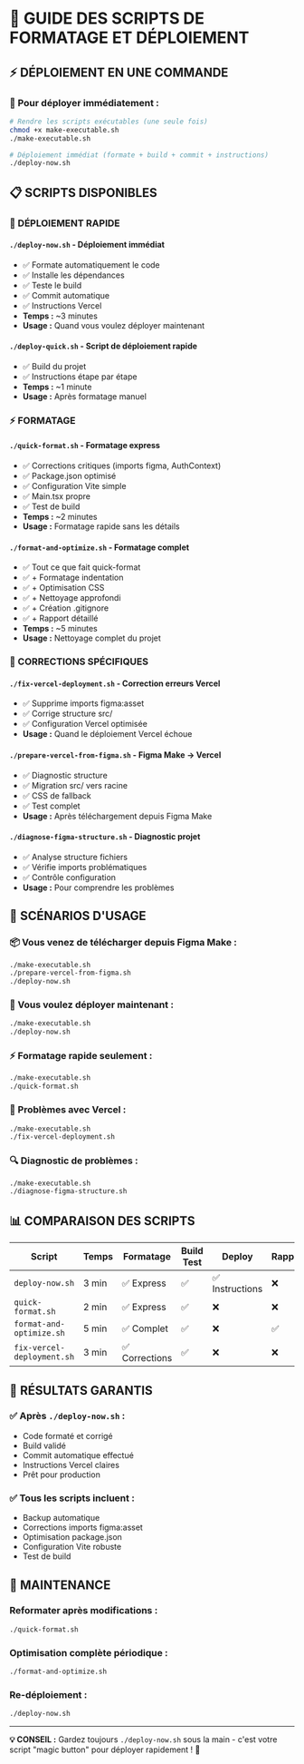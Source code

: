 # 🚀 GUIDE DES SCRIPTS DE FORMATAGE ET DÉPLOIEMENT

## ⚡ **DÉPLOIEMENT EN UNE COMMANDE**

### **🎯 Pour déployer immédiatement :**
```bash
# Rendre les scripts exécutables (une seule fois)
chmod +x make-executable.sh
./make-executable.sh

# Déploiement immédiat (formate + build + commit + instructions)
./deploy-now.sh
```

## 📋 **SCRIPTS DISPONIBLES**

### **🚀 DÉPLOIEMENT RAPIDE**

#### **`./deploy-now.sh` - Déploiement immédiat**
- ✅ Formate automatiquement le code
- ✅ Installe les dépendances
- ✅ Teste le build
- ✅ Commit automatique
- ✅ Instructions Vercel
- **Temps :** ~3 minutes
- **Usage :** Quand vous voulez déployer maintenant

#### **`./deploy-quick.sh` - Script de déploiement rapide**
- ✅ Build du projet
- ✅ Instructions étape par étape
- **Temps :** ~1 minute
- **Usage :** Après formatage manuel

### **⚡ FORMATAGE**

#### **`./quick-format.sh` - Formatage express**
- ✅ Corrections critiques (imports figma, AuthContext)
- ✅ Package.json optimisé
- ✅ Configuration Vite simple
- ✅ Main.tsx propre
- ✅ Test de build
- **Temps :** ~2 minutes
- **Usage :** Formatage rapide sans les détails

#### **`./format-and-optimize.sh` - Formatage complet**
- ✅ Tout ce que fait quick-format
- ✅ + Formatage indentation
- ✅ + Optimisation CSS
- ✅ + Nettoyage approfondi
- ✅ + Création .gitignore
- ✅ + Rapport détaillé
- **Temps :** ~5 minutes
- **Usage :** Nettoyage complet du projet

### **🔧 CORRECTIONS SPÉCIFIQUES**

#### **`./fix-vercel-deployment.sh` - Correction erreurs Vercel**
- ✅ Supprime imports figma:asset
- ✅ Corrige structure src/
- ✅ Configuration Vercel optimisée
- **Usage :** Quand le déploiement Vercel échoue

#### **`./prepare-vercel-from-figma.sh` - Figma Make → Vercel**
- ✅ Diagnostic structure
- ✅ Migration src/ vers racine
- ✅ CSS de fallback
- ✅ Test complet
- **Usage :** Après téléchargement depuis Figma Make

#### **`./diagnose-figma-structure.sh` - Diagnostic projet**
- ✅ Analyse structure fichiers
- ✅ Vérifie imports problématiques
- ✅ Contrôle configuration
- **Usage :** Pour comprendre les problèmes

## 🎯 **SCÉNARIOS D'USAGE**

### **📦 Vous venez de télécharger depuis Figma Make :**
```bash
./make-executable.sh
./prepare-vercel-from-figma.sh
./deploy-now.sh
```

### **🚀 Vous voulez déployer maintenant :**
```bash
./make-executable.sh
./deploy-now.sh
```

### **⚡ Formatage rapide seulement :**
```bash
./make-executable.sh
./quick-format.sh
```

### **🔧 Problèmes avec Vercel :**
```bash
./make-executable.sh
./fix-vercel-deployment.sh
```

### **🔍 Diagnostic de problèmes :**
```bash
./make-executable.sh
./diagnose-figma-structure.sh
```

## 📊 **COMPARAISON DES SCRIPTS**

| Script | Temps | Formatage | Build Test | Deploy | Rapport |
|--------|-------|-----------|------------|--------|---------|
| `deploy-now.sh` | 3 min | ✅ Express | ✅ | ✅ Instructions | ❌ |
| `quick-format.sh` | 2 min | ✅ Express | ✅ | ❌ | ❌ |
| `format-and-optimize.sh` | 5 min | ✅ Complet | ✅ | ❌ | ✅ |
| `fix-vercel-deployment.sh` | 3 min | ✅ Corrections | ✅ | ❌ | ❌ |

## 🎉 **RÉSULTATS GARANTIS**

### **✅ Après `./deploy-now.sh` :**
- Code formaté et corrigé
- Build validé
- Commit automatique effectué
- Instructions Vercel claires
- Prêt pour production

### **✅ Tous les scripts incluent :**
- Backup automatique
- Corrections imports figma:asset
- Optimisation package.json
- Configuration Vite robuste
- Test de build

## 🔄 **MAINTENANCE**

### **Reformater après modifications :**
```bash
./quick-format.sh
```

### **Optimisation complète périodique :**
```bash
./format-and-optimize.sh
```

### **Re-déploiement :**
```bash
./deploy-now.sh
```

---

**💡 CONSEIL :** Gardez toujours `./deploy-now.sh` sous la main - c'est votre script "magic button" pour déployer rapidement ! 🚀